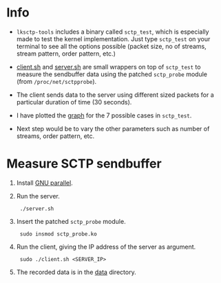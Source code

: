 # Info

- `lksctp-tools` includes a binary called `sctp_test`, which is especially made
  to test the kernel implementation. Just type `sctp_test` on your terminal to
  see all the options possible (packet size, no of streams, stream pattern,
  order pattern, etc.)

- [client.sh](./client.sh) and [server.sh](./server.sh) are small wrappers on
  top of `sctp_test` to measure the sendbuffer data using the patched
  `sctp_probe` module (from `/proc/net/sctpprobe`).

- The client sends data to the server using different sized packets for a
  particular duration of time (30 seconds).

- I have plotted the [graph](./graph/graph.pdf) for the 7 possible cases in
  `sctp_test`.

- Next step would be to vary the other parameters such as number of streams,
  order pattern, etc.

# Measure SCTP sendbuffer

1. Install [GNU parallel](https://www.gnu.org/software/parallel/).

2. Run the server.

        ./server.sh

3. Insert the patched `sctp_probe` module.

        sudo insmod sctp_probe.ko

3. Run the client, giving the IP address of the server as argument.

        sudo ./client.sh <SERVER_IP>

5. The recorded data is in the [data](./data) directory.
